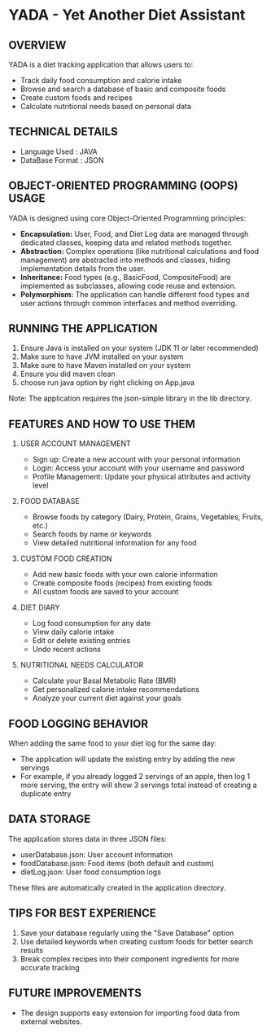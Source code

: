 YADA - Yet Another Diet Assistant
=================================

OVERVIEW
--------
YADA is a diet tracking application that allows users to:
- Track daily food consumption and calorie intake
- Browse and search a database of basic and composite foods
- Create custom foods and recipes
- Calculate nutritional needs based on personal data

TECHNICAL DETAILS
-----------------
- Language Used : JAVA
- DataBase Format : JSON

OBJECT-ORIENTED PROGRAMMING (OOPS) USAGE
----------------------------------------
YADA is designed using core Object-Oriented Programming principles:
- **Encapsulation:** User, Food, and Diet Log data are managed through dedicated classes, keeping data and related methods together.
- **Abstraction:** Complex operations (like nutritional calculations and food management) are abstracted into methods and classes, hiding implementation details from the user.
- **Inheritance:** Food types (e.g., BasicFood, CompositeFood) are implemented as subclasses, allowing code reuse and extension.
- **Polymorphism:** The application can handle different food types and user actions through common interfaces and method overriding.


RUNNING THE APPLICATION
----------------------
1. Ensure Java is installed on your system (JDK 11 or later recommended)
2. Make sure to have JVM installed on your system
3. Make sure to have Maven installed on your system
4. Ensure you did maven clean
5. choose run java option by right clicking on App.java

Note: The application requires the json-simple library in the lib directory.

FEATURES AND HOW TO USE THEM
----------------------------

1. USER ACCOUNT MANAGEMENT
   - Sign up: Create a new account with your personal information
   - Login: Access your account with your username and password
   - Profile Management: Update your physical attributes and activity level

2. FOOD DATABASE
   - Browse foods by category (Dairy, Protein, Grains, Vegetables, Fruits, etc.)
   - Search foods by name or keywords
   - View detailed nutritional information for any food

3. CUSTOM FOOD CREATION
   - Add new basic foods with your own calorie information
   - Create composite foods (recipes) from existing foods
   - All custom foods are saved to your account

4. DIET DIARY
   - Log food consumption for any date
   - View daily calorie intake
   - Edit or delete existing entries
   - Undo recent actions

5. NUTRITIONAL NEEDS CALCULATOR
   - Calculate your Basal Metabolic Rate (BMR)
   - Get personalized calorie intake recommendations
   - Analyze your current diet against your goals

FOOD LOGGING BEHAVIOR
-------------------
When adding the same food to your diet log for the same day:
- The application will update the existing entry by adding the new servings
- For example, if you already logged 2 servings of an apple, then log 1 more serving,
  the entry will show 3 servings total instead of creating a duplicate entry

DATA STORAGE
-----------
The application stores data in three JSON files:
- userDatabase.json: User account information
- foodDatabase.json: Food items (both default and custom)
- dietLog.json: User food consumption logs

These files are automatically created in the application directory.

TIPS FOR BEST EXPERIENCE
----------------------
1. Save your database regularly using the "Save Database" option
2. Use detailed keywords when creating custom foods for better search results
3. Break complex recipes into their component ingredients for more accurate tracking

FUTURE IMPROVEMENTS
-------------------
- The design supports easy extension for importing food data from external websites.